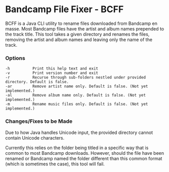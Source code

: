 ﻿# Bandcamp File Fixer - BCFF

BCFF is a Java CLI utility to rename files downloaded from Bandcamp 
en masse. Most Bandcamp files have the artist and album names prepended 
to the track title. This tool takes a given directory and renames the 
files, removing the artist and album names and leaving only the name of 
the track. 

### Options
    -h          Print this help text and exit
    -v          Print version number and exit
    -r          Recurse through sub-folders nestled under provided directory. Default is false.
    -ar         Remove artist name only. Default is false. (Not yet implemented.)
    -al         Remove album name only. Default is false. (Not yet implemented.)
    -m          Rename music files only. Default is false. (Not yet implemented.)

### Changes/Fixes to be Made

Due to how Java handles Unicode input, the provided directory cannot contain Unicode 
characters.

Currently this relies on the folder being titled in a specific way that is common to most Bandcamp 
downloads. However, should the file have been renamed or Bandcamp named the folder different than 
this common format (which is sometimes the case), this tool will fail.
